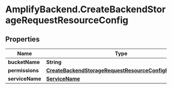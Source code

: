 # AmplifyBackend.CreateBackendStorageRequestResourceConfig

## Properties

Name | Type | Description | Notes
------------ | ------------- | ------------- | -------------
**bucketName** | **String** |  | [optional] 
**permissions** | [**CreateBackendStorageRequestResourceConfigPermissions**](CreateBackendStorageRequestResourceConfigPermissions.md) |  | 
**serviceName** | [**ServiceName**](ServiceName.md) |  | 



